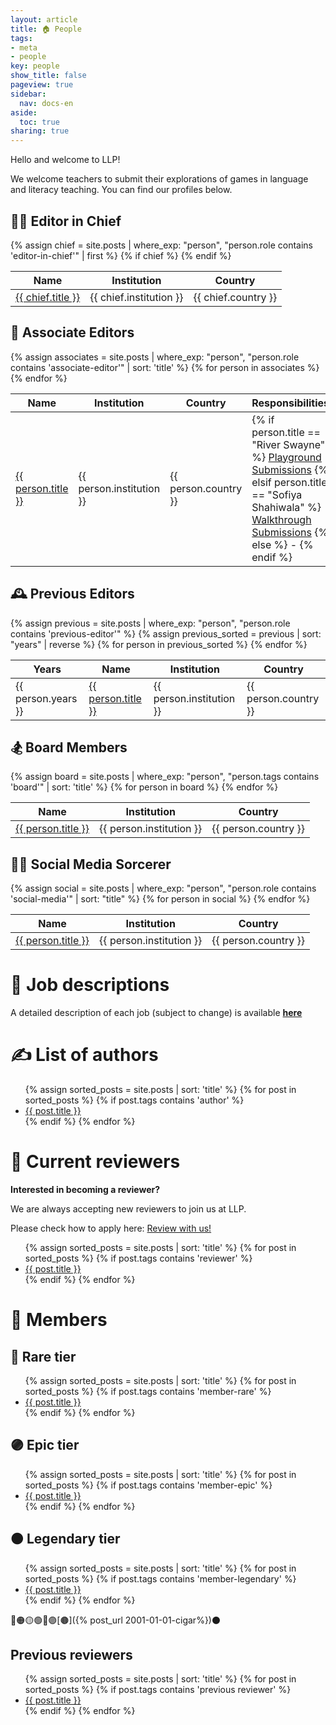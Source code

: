 ```yaml
---
layout: article
title: 🏠 People
tags:
- meta
- people
key: people
show_title: false
pageview: true
sidebar:
  nav: docs-en
aside:
  toc: true
sharing: true
---
```


Hello and welcome to LLP!

We welcome teachers to submit their explorations of games in language and literacy teaching. You can find our profiles below. 

<h2>🕵️‍♂️ Editor in Chief</h2>
<table>
  <thead>
    <tr>
      <th>Name</th>
      <th>Institution</th>
      <th>Country</th>
    </tr>
  </thead>
  <tbody>
    {% assign chief = site.posts | where_exp: "person", "person.role contains 'editor-in-chief'" | first %}
    {% if chief %}
    <tr>
      <td><a href="{{ chief.url }}">{{ chief.title }}</a></td>
      <td>{{ chief.institution }}</td>
      <td>{{ chief.country }}</td>
    </tr>
    {% endif %}
  </tbody>
</table>


<h2>🤝 Associate Editors</h2>
<table>
  <thead>
    <tr>
      <th>Name</th>
      <th>Institution</th>
      <th>Country</th>
      <th>Responsibilities</th>
    </tr>
  </thead>
  <tbody>
    {% assign associates = site.posts | where_exp: "person", "person.role contains 'associate-editor'" | sort: 'title' %}
    {% for person in associates %}
    <tr>
      <td><a href="{{ person.url }}">{{ person.title }}</a></td>
      <td>{{ person.institution }}</td>
      <td>{{ person.country }}</td>
      <td>
        {% if person.title == "River Swayne" %}
          <a href="{% post_url 2018-01-02-submission-guidelines %}">Playground Submissions</a>
        {% elsif person.title == "Sofiya Shahiwala" %}
          <a href="{% post_url 2018-01-02-submission-guidelines %}">Walkthrough Submissions</a>
        {% else %}
          -
        {% endif %}
      </td>
    </tr>
    {% endfor %}
  </tbody>
</table>


<h2>🕰️ Previous Editors</h2>
<table>
  <thead>
    <tr>
      <th>Years</th>
      <th>Name</th>
      <th>Institution</th>
      <th>Country</th>
    </tr>
  </thead>
  <tbody>
    {% assign previous = site.posts | where_exp: "person", "person.role contains 'previous-editor'" %}
    {% assign previous_sorted = previous | sort: "years" | reverse %}
    {% for person in previous_sorted %}
    <tr>
      <td>{{ person.years }}</td>
      <td><a href="{{ person.url }}">{{ person.title }}</a></td>
      <td>{{ person.institution }}</td>
      <td>{{ person.country }}</td>
    </tr>
    {% endfor %}
  </tbody>
</table>


<h2>🏂 Board Members</h2>
<table>
  <thead>
    <tr>
      <th>Name</th>
      <th>Institution</th>
      <th>Country</th>
    </tr>
  </thead>
  <tbody>
    {% assign board = site.posts | where_exp: "person", "person.tags contains 'board'" | sort: 'title' %}
    {% for person in board %}
    <tr>
      <td><a href="{{ person.url }}">{{ person.title }}</a></td>
      <td>{{ person.institution }}</td>
      <td>{{ person.country }}</td>
    </tr>
    {% endfor %}
  </tbody>
</table>


<h2>🧙‍♂️ Social Media Sorcerer</h2>
<table>
  <thead>
    <tr>
      <th>Name</th>
      <th>Institution</th>
      <th>Country</th>
    </tr>
  </thead>
  <tbody>
    {% assign social = site.posts | where_exp: "person", "person.role contains 'social-media'" | sort: "title" %}
    {% for person in social %}
    <tr>
      <td><a href="{{ person.url }}">{{ person.title }}</a></td>
      <td>{{ person.institution }}</td>
      <td>{{ person.country }}</td>
    </tr>
    {% endfor %}
  </tbody>
</table>

# 🔧 Job descriptions

A detailed description of each job (subject to change) is available [**here**](https://docs.google.com/document/d/1UCw0OIGDUqQuTFG6ok1ncYwMeaMgte1ygSk6ZqqKp9k/edit?usp=sharing)


# ✍️ List of authors

<ul>
  {% assign sorted_posts = site.posts | sort: 'title' %}
  {% for post in  sorted_posts %}
  {% if post.tags contains 'author' %}
  <li>
  <a href="{{ post.url }}">
    {{ post.title }}</a>
  </li>
  {% endif %}
  {% endfor %}
</ul>

# 🔎 Current reviewers

**Interested in becoming a reviewer?**

We are always accepting new reviewers to join us at LLP. 

Please check how to apply here: <a class="button button--success button--rounded button--lg" href="/2018/01/04/review-with-us.html"><i class="far fa-play-circle"></i> Review with us! </a>

<ul>
  {% assign sorted_posts = site.posts | sort: 'title' %}
  {% for post in  sorted_posts %}
  {% if post.tags contains 'reviewer' %}
  <li>
  <a href="{{ post.url }}">
    {{ post.title }}</a>
  </li>
  {% endif %}
  {% endfor %}
</ul>

# 👥 Members

<!-- ## 🟢 Uncommon tier
<ul>
  {% assign sorted_posts = site.posts | sort: 'title' %}
  {% for post in  sorted_posts %}
  {% if post.tags contains 'member-uncommon' %}
  <li>
  <a href="{{ post.url }}">
    <p>{{ post.title }}</p></a>
  </li>
  {% endif %}
  {% endfor %}
</ul> --> 

## 🔵 Rare tier
<ul>
  {% assign sorted_posts = site.posts | sort: 'title' %}
  {% for post in  sorted_posts %}
  {% if post.tags contains 'member-rare' %}
  <li>
  <a href="{{ post.url }}">
    {{ post.title }}</a>
  </li>
  {% endif %}
  {% endfor %}
</ul>

## 🟣 Epic tier
<ul>
  {% assign sorted_posts = site.posts | sort: 'title' %}
  {% for post in  sorted_posts %}
  {% if post.tags contains 'member-epic' %}
  <li>
  <a href="{{ post.url }}">
    {{ post.title }}</a>
  </li>
  {% endif %}
  {% endfor %}
</ul>

## 🟠 Legendary tier
<ul>
  {% assign sorted_posts = site.posts | sort: 'title' %}
  {% for post in  sorted_posts %}
  {% if post.tags contains 'member-legendary' %}
  <li>
  <a href="{{ post.url }}">
    {{ post.title }}</a>
  </li>
  {% endif %}
  {% endfor %}
</ul>

🔴🟠🟡🟢🔵🟣[🟤]({% post_url 2001-01-01-cigar%})⚫️

## Previous reviewers
<ul>
  {% assign sorted_posts = site.posts | sort: 'title' %}
  {% for post in  sorted_posts %}
  {% if post.tags contains 'previous reviewer' %}
  <li>
  <a href="{{ post.url }}">{{ post.title }}</a>
  </li>
  {% endif %}
  {% endfor %}
</ul>
